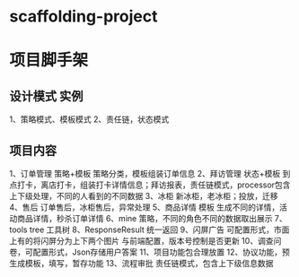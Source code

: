 # scaffolding-project

# 项目脚手架

## 设计模式 实例
1、策略模式、模板模式
2、责任链，状态模式

## 项目内容
1、订单管理 策略+模板 策略分类，模板组装订单信息
2、拜访管理 状态+模板 到点打卡，离店打卡，组装打卡详情信息；拜访报表，责任链模式，processor包含上下级处理，不同的人看到的不同数据
3、冰柜 新冰柜，老冰柜；投放，迁移
4、售后 订单售后，冰柜售后，异常处理
5、商品详情 模板 生成不同的详情，活动商品详情，秒杀订单详情
6、mine 策略，不同的角色不同的数据取出展示
7、tools tree 工具树
8、ResponseResult 统一返回
9、闪屏广告 可配置形式，市面上有的将闪屏分为上下两个图片 与前端配置，版本号控制是否更新
10、调查问卷，可配置形式，Json存储用户答案
11、项目功能包合理放置
12、协议功能，预生成模板，填写，暂存功能
13、流程审批 责任链模式，包含上下级信息数据
